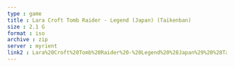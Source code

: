 ```yaml
---
type : game
title : Lara Croft Tomb Raider - Legend (Japan) (Taikenban)
size : 2.1 G
format : iso
archive : zip
server : myrient
link2 : Lara%20Croft%20Tomb%20Raider%20-%20Legend%20%28Japan%29%20%28Taikenban%29
---
```

